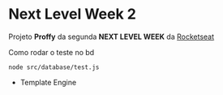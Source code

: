 # Next Level Week 2

Projeto **Proffy** da segunda **NEXT LEVEL WEEK** da [Rocketseat](https://rocketseat.com.br/)

Como rodar o teste no bd
```nodejs
node src/database/test.js
```
- Template Engine
